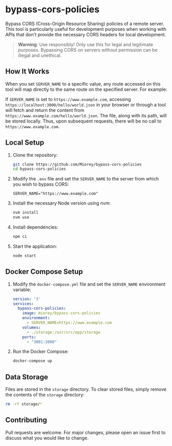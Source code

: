 # bypass-cors-policies

Bypass CORS (Cross-Origin Resource Sharing) policies of a remote server. This tool is particularly useful for development purposes when working with APIs that don't provide the necessary CORS headers for local development.

> **Warning**: Use responsibly! Only use this for legal and legitimate purposes. Bypassing CORS on servers without permission can be illegal and unethical.

## How It Works

When you set `SERVER_NAME` to a specific value, any route accessed on this tool will map directly to the same route on the specified server. For example:

If `SERVER_NAME` is set to `https://www.example.com`, accessing 
`https://localhost:3000/hello/world.json` in your browser or through 
a tool will fetch and return the content 
from `https://www.example.com/hello/world.json`. The file, along with its path, will be stored locally. Thus, upon subsequent requests, there will be no call to `https://www.example.com`.

## Local Setup

1. Clone the repository:
    ```bash
    git clone https://github.com/Miorey/bypass-cors-policies
    cd bypass-cors-policies
    ```

2. Modify the `.env` file and set the `SERVER_NAME` to the server from which you wish to bypass CORS:
    ```env
    SERVER_NAME="https://www.example.com"
    ```

3. Install the necessary Node version using nvm:
    ```bash
    nvm install
    nvm use
    ```

4. Install dependencies:
    ```bash
    npm ci
    ```

5. Start the application:
    ```bash
    node start
    ```

## Docker Compose Setup

1. Modify the `docker-compose.yml` file and set the `SERVER_NAME` environment variable:

    ```yaml
    version: '3'
    services:
      bypass-cors-policies:
        image: miorey/bypass-cors-policies
        environment:
          - SERVER_NAME=https://www.example.com
        volumes:
          - ./storage:/usr/src/app/storage
        ports:
          - "3001:3000"
    ```

2. Run the Docker Compose:
    ```bash
    docker-compose up
    ```

## Data Storage

Files are stored in the `storage` directory. To clear stored files, simply remove the contents of the `storage` directory:
```bash
rm -rf storage/*
```

## Contributing

Pull requests are welcome. For major changes, please open an issue first to discuss what you would like to change.



